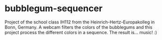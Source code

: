 bubblegum-sequencer
===================

Project of the school class IH112 from the Heinrich-Hertz-Europakolleg in Bonn, Germany. A webcam filters the colors of the bubblegums and this project process the different colors in a sequence. The result is... music! :)
